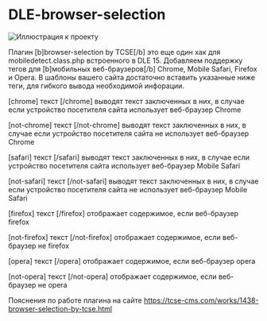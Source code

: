 # DLE-browser-selection

![Иллюстрация к проекту](https://tcse-cms.com/uploads/posts/2022-10/1666258808_browser-selection_02_20221020121237565.jpg)

Плагин [b]browser-selection by TCSE[/b] это еще один хак для mobiledetect.class.php встроенного в DLE 15. 
Добавляем поддержку тегов для [b]мобильных веб-браузеров[/b] Chrome, Mobile Safari, Firefox и Opera.
В шаблоны вашего сайта достаточно вставить указанные ниже теги, для гибкого вывода необходимой инфорации.

[chrome] текст [/chrome]
выводят текст заключенных в них, в случае если устройство посетителя сайта использует веб-браузер Chrome

[not-chrome] текст [/not-chrome]
выводят текст заключенных в них, в случае если устройство посетителя сайта не использует веб-браузер Chrome

[safari] текст [/safari]
выводят текст заключенных в них, в случае если устройство посетителя сайта использует веб-браузер Mobile Safari

[not-safari] текст [/not-safari]
выводят текст заключенных в них, в случае если устройство посетителя сайта не использует веб-браузер Mobile Safari

[firefox] текст [/firefox]
отображает содержимое, если веб-браузер firefox

[not-firefox] текст [/not-firefox]
отображает содержимое, если веб-браузер не firefox

[opera] текст [/opera]
отображает содержимое, если веб-браузер opera

[not-opera] текст [/not-opera]
отображает содержимое, если веб-браузер не opera


Пояснения по работе плагина на сайте https://tcse-cms.com/works/1438-browser-selection-by-tcse.html 


